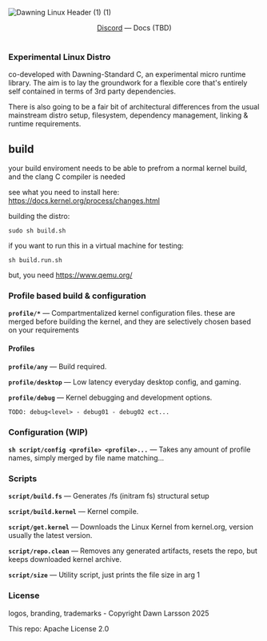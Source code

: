 ![Dawning Linux Header (1) (1)](https://github.com/user-attachments/assets/041c002f-5f08-43c5-baf6-905d72689052)

<div align="center">
  <a href="https://discord.gg/cxRvzUyzG8">Discord<a>
  —
  <a> Docs (TBD) <a>
</div>
<br>

### **Experimental** Linux Distro

co-developed with Dawning-Standard C, an experimental micro runtime library.
The aim is to lay the groundwork for a flexible core that's entirely self contained in terms of 3rd party dependencies.

There is also going to be a fair bit of architectural differences from the usual mainstream distro setup, 
filesystem, dependency management, linking & runtime requirements.

## build
your build enviroment needs to be able to prefrom a normal kernel build, and
the clang C compiler is needed

see what you need to install here: https://docs.kernel.org/process/changes.html

building the distro:
```
sudo sh build.sh
```

if you want to run this in a virtual machine for testing:
```
sh build.run.sh
```
but, you need https://www.qemu.org/

### Profile based build & configuration
**`profile/*`** — Compartmentalized kernel configuration files. 
these are merged before building the kernel, and they are selectively chosen based on your
requirements

#### Profiles
**`profile/any`** — Build required.

**`profile/desktop`** — Low latency everyday desktop config, and gaming.

**`profile/debug`** — Kernel debugging and development options.

`TODO: debug<level> - debug01 - debug02 ect... `

### Configuration (WIP)
**`sh script/config <profile> <profile>...`** — Takes any amount of profile names, simply merged by file name matching...

### Scripts
**`script/build.fs`** — Generates /fs (initram fs) structural setup

**`script/build.kernel`** — Kernel compile.

**`script/get.kernel`** — Downloads the Linux Kernel from kernel.org, version usually the latest version.

**`script/repo.clean`** — Removes any generated artifacts, resets the repo, but keeps downloaded kernel archive.

**`script/size`** — Utility script, just prints the file size in arg 1

### License
logos, branding, trademarks - Copyright Dawn Larsson 2025

This repo: Apache License 2.0

